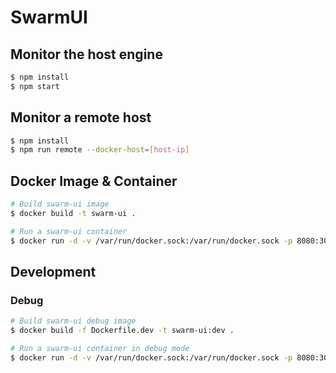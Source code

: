 # SwarmUI

## Monitor the host engine
```bash
$ npm install
$ npm start
```

## Monitor a remote host
```bash
$ npm install
$ npm run remote --docker-host=[host-ip]
```

## Docker Image & Container
```bash
# Build swarm-ui image
$ docker build -t swarm-ui .

# Run a swarm-ui container
$ docker run -d -v /var/run/docker.sock:/var/run/docker.sock -p 8080:3000 swarm-ui
```

## Development
### Debug
```bash
# Build swarm-ui debug image
$ docker build -f Dockerfile.dev -t swarm-ui:dev .

# Run a swarm-ui container in debug mode
$ docker run -d -v /var/run/docker.sock:/var/run/docker.sock -p 8080:3000 -p 5858:5858 swarm-ui:dev
```
 